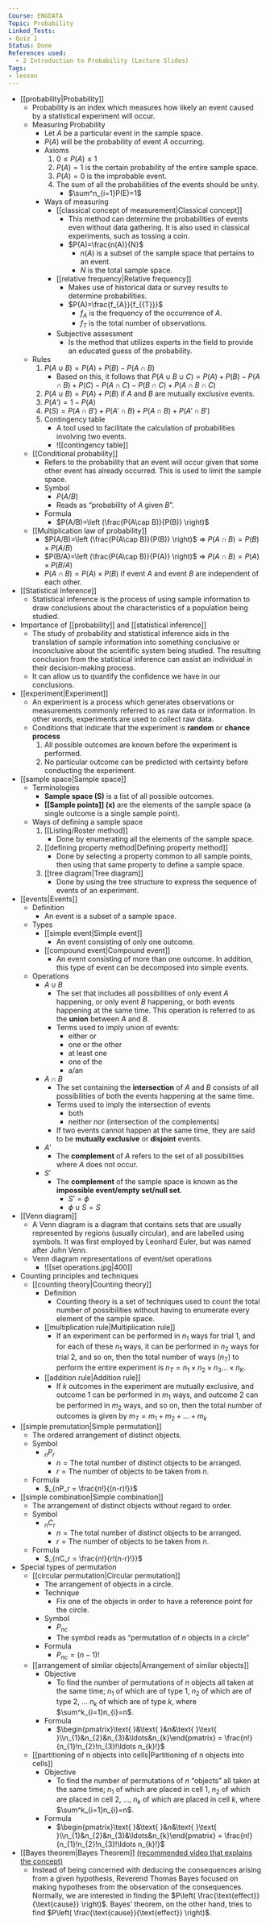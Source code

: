 ```yaml
---
Course: ENGDATA
Topic: Probability
Linked_Tests:
- Quiz 1
Status: Done
References used:
  - 2 Introduction to Probability (Lecture Slides)
Tags:
- lesson
---
```


- [[probability|Probability]]
	- Probability is an index which measures how likely an event caused by a statistical experiment will occur.
	- Measuring Probability
		- Let $A$ be a particular event in the sample space.
		- $P(A)$ will be the probability of event $A$ occurring.
		- Axioms
			1. $0\leq P(A)\leq 1$
			2. $P(A) = 1$ is the certain probability of the entire sample space.
			3. $P(A)=0$ is the improbable event.
			4. The sum of all the probabilities of the events should be unity.
				- $\sum^n_{i=1}P(E)=1$
		- Ways of measuring
			- [[classical concept of measurement|Classical concept]]
				- This method can determine the probabilities of events even without data gathering. It is also used in classical experiments, such as tossing a coin.
				- $P(A)=\frac{n(A)}{N}$
					- $n(A)$ is a subset of the sample space that pertains to an event.
					- $N$ is the total sample space.
			- [[relative frequency|Relative frequency]]
				- Makes use of historical data or survey results to determine probabilities.
				- $P(A)=\frac{f_{A}}{f_{{T}}}$
					- $f_{A}$ is the frequency of the occurrence of $A$.
					- $f_{T}$ is the total number of observations.
			- Subjective assessment
				- Is the method that utilizes experts in the field to provide an educated guess of the probability.
	- Rules
		1. $P(A\cup B)=P(A)+P(B)-P(A\cap B)$
			- Based on this, it follows that $P(A\cup B\cup C)=P(A)+P(B)-P(A\cap B)+P(C)-P(A\cap C)-P(B\cap C)+P(A\cap B\cap C)$
		2. $P(A\cup B)=P(A)+P(B)$ if $A$ and $B$ are mutually exclusive events.
		3. $P(A’)=1-P(A)$
		4. $P(S)=P(A\cap B')+P(A'\cap B)+P(A\cap B)+P(A'\cap B')$
		5. Contingency table
			- A tool used to facilitate the calculation of probabilities involving two events.
			- ![[contingency table]]
	- [[Conditional probability]]
		- Refers to the probability that an event will occur given that some other event has already occurred. This is used to limit the sample space.
		- Symbol
			- $P(A/B)$
			- Reads as “probability of $A$ given $B$”.
		- Formula
			- $P(A/B)=\left (\frac{P(A\cap B)}{P(B)} \right)$
	- [[Multiplication law of probability]]
		- $P(A/B)=\left (\frac{P(A\cap B)}{P(B)} \right)$ => $P(A\cap B)=P(B)\times P(A/B)$
		- $P(B/A)=\left (\frac{P(A\cap B)}{P(A)} \right)$ => $P(A\cap B)=P(A)\times P(B/A)$
		- $P(A\cap B)=P(A)\times P(B)$ if event $A$ and event $B$ are independent of each other.
- [[Statistical Inference]]
	- Statistical inference is the process of using sample information to draw conclusions about the characteristics of a population being studied.
- Importance of [[probability]] and [[statistical inference]]
	- The study of probability and statistical inference aids in the translation of sample information into something conclusive or inconclusive about the scientific system being studied. The resulting conclusion from the statistical inference can assist an individual in their decision-making process.
	- It can allow us to quantify the confidence we have in our conclusions.
- [[experiment|Experiment]]
	- An experiment is a process which generates observations or measurements commonly referred to as raw data or information. In other words, experiments are used to collect raw data.
	- Conditions that indicate that the experiment is **random** or **chance process**
		1. All possible outcomes are known before the experiment is performed.
		2. No particular outcome can be predicted with certainty before conducting the experiment.
- [[sample space|Sample space]]
	- Terminologies
		- **Sample space (S)** is a list of all possible outcomes.
		- **[[Sample points]] (x)** are the elements of the sample space (a single outcome is a single sample point).
	- Ways of defining a sample space
		1. [[Listing/Roster method]]
			- Done by enumerating all the elements of the sample space.
		2. [[defining property method|Defining property method]]
			- Done by selecting a property common to all sample points, then using that same property to define a sample space.
		3. [[tree diagram|Tree diagram]]
			- Done by using the tree structure to express the sequence of events of an experiment.
- [[events|Events]]
	- Definition
		- An event is a subset of a sample space.
	- Types
		- [[simple event|Simple event]]
			- An event consisting of only one outcome.
		- [[compound event|Compound event]]
			- An event consisting of more than one outcome. In addition, this type of event can be decomposed into simple events.
	- Operations
		- $A \cup B$
			- The set that includes all possibilities of only event $A$ happening, or only event $B$ happening, or both events happening at the same time. This operation is referred to as the **union** between $A$ and $B$.
			- Terms used to imply union of events:
				- either or
				- one or the other
				- at least one
				- one of the
				- a/an
		- $A \cap B$
			- The set containing the **intersection** of $A$ and $B$ consists of all possibilities of both the events happening at the same time.
			- Terms used to imply the intersection of events
				- both
				- neither nor (intersection of the complements)
			- If two events cannot happen at the same time, they are said to be **mutually exclusive** or **disjoint** events.
		- $A’$
			- The **complement** of $A$ refers to the set of all possibilities where $A$ does not occur.
		- $S’$
			- The **complement** of the sample space is known as the **impossible event/empty set/null set**.
				- $S’=\phi$
				- $\phi \cup S = S$
- [[Venn diagram]]
	- A Venn diagram is a diagram that contains sets that are usually represented by regions (usually circular), and are labelled using symbols. It was first employed by Leonhard Euler, but was named after John Venn.
	- Venn diagram representations of event/set operations
		- ![[set operations.jpg|400]]
- Counting principles and techniques
	- [[counting theory|Counting theory]]
		- Definition
			- Counting theory is a set of techniques used to count the total number of possibilities without having to enumerate every element of the sample space.
		- [[multiplication rule|Multiplication rule]]
			- If an experiment can be performed in $n_{1}$ ways for trial 1, and for each of these $n_1$ ways, it can be performed in $n_{2}$ ways for trial 2, and so on, then the total number of ways ($n_T$) to perform the entire experiment is $n_T = n_1 \times n_2 \times n_3 \ldots \times n_K$.
		- [[addition rule|Addition rule]]
			- If $k$ outcomes in the experiment are mutually exclusive, and outcome 1 can be performed in $m_1$ ways, and outcome $2$ can be performed in $m_2$ ways, and so on, then the total number of outcomes is given by $m_T=m_1+m_2+\ldots+m_k$
- [[simple premutation|Simple permutation]]
	- The ordered arrangement of distinct objects.
	- Symbol
		-  $_nP_r$
			- $n = \text{The total number of distinct objects to be arranged.}$
			- $r = \text{The number of objects to be taken from } n \text{.}$
	- Formula
		- $_{nP_r = \frac{n!}{(n-r)!}}$
- [[simple combination|Simple combination]]
	- The arrangement of distinct objects without regard to order.
	- Symbol
		- $_nC_r$
			- $n = \text{The total number of distinct objects to be arranged.}$
			- $r = \text{The number of objects to be taken from } n \text{.}$
	- Formula
		- $_{nC_r = \frac{n!}{r!(n-r)!}}$
- Special types of permutation
	- [[circular permutation|Circular permutation]]
		- The arrangement of objects in a circle.
		- Technique
			- Fix one of the objects in order to have a reference point for the circle.
		- Symbol
			- $P_{nc}$
			- The symbol reads as “permutation of $n$ objects in a circle”
		- Formula
			- $P_{nc}=(n-1)!$
	- [[arrangement of similar objects|Arrangement of similar objects]]
		- Objective
			- To find the number of permutations of $n$ objects all taken at the same time; $n_1$ of which are of type 1, $n_2$ of which are of type 2, $\ldots$ $n_k$ of which are of type $k$, where $\sum^k_{i=1}n_{i}=n$.
		- Formula
			- $\begin{pmatrix}\text{ }&\text{ }&n&\text{ }\text{ }\\n_{1}&n_{2}&n_{3}&\ldots&n_{k}\end{pmatrix} = \frac{n!}{n_{1}!n_{2}!n_{3}!\ldots n_{k}!}$
	- [[partitioning of n objects into cells|Partitioning of n objects into cells]]
		- Objective
			- To find the number of permutations of $n$ “objects” all taken at the same time; $n_1$ of which are placed in cell 1, $n_2$ of which are placed in cell 2, …, $n_k$ of which are placed in cell $k$, where $\sum^k_{i=1}n_{i}=n$.
		- Formula
			- $\begin{pmatrix}\text{ }&\text{ }&n&\text{ }\text{ }\\n_{1}&n_{2}&n_{3}&\ldots&n_{k}\end{pmatrix} = \frac{n!}{n_{1}!n_{2}!n_{3}!\ldots n_{k}!}$
- [[Bayes theorem|Bayes Theorem]] [(recommended video that explains the concept)](https://youtu.be/HZGCoVF3YvM?feature=shared)
	- Instead of being concerned with deducing the consequences arising from a given hypothesis, Reverend Thomas Bayes focused on making hypotheses from the observation of the consequences. Normally, we are interested in finding the $P\left( \frac{\text{effect}}{\text{cause}} \right)$. Bayes’ theorem, on the other hand, tries to find $P\left( \frac{\text{cause}}{\text{effect}} \right)$.